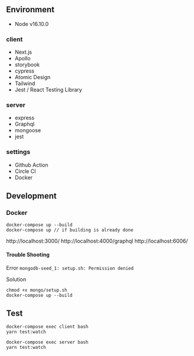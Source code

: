 ## Environment

- Node v16.10.0

### client

- Next.js
- Apollo
- storybook
- cypress
- Atomic Design
- Tailwind
- Jest / React Testing Library

### server

- express
- Graphql
- mongoose
- jest

### settings

- Github Action
- Circle CI
- Docker

## Development

### Docker

```
docker-compose up --build
docker-compose up // if building is already done
```

http://localhost:3000/
http://localhost:4000/graphql
http://localhost:6006/

#### Trouble Shooting

Error
`mongodb-seed_1: setup.sh: Permission denied`

Solution

```
chmod +x mongo/setup.sh
docker-compose up --build
```

## Test

```
docker-compose exec client bash
yarn test:watch

docker-compose exec server bash
yarn test:watch
```
